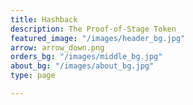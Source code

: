 ```yaml
---
title: Hashback
description: The Proof-of-Stage Token
featured_image: "/images/header_bg.jpg"
arrow: arrow_down.png
orders_bg: "/images/middle_bg.jpg"
about_bg: "/images/about_bg.jpg"
type: page

---
```

